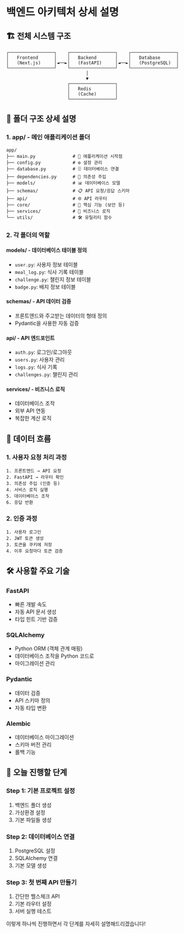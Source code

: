# 백엔드 아키텍처 상세 설명

## 🏗️ 전체 시스템 구조

```
┌─────────────────┐    ┌─────────────────┐    ┌─────────────────┐
│   Frontend      │    │   Backend       │    │   Database      │
│   (Next.js)     │◄──►│   (FastAPI)     │◄──►│   (PostgreSQL)  │
└─────────────────┘    └─────────────────┘    └─────────────────┘
                              │
                              ▼
                       ┌─────────────────┐
                       │   Redis         │
                       │   (Cache)       │
                       └─────────────────┘
```

## 📁 폴더 구조 상세 설명

### 1. **app/** - 메인 애플리케이션 폴더
```
app/
├── main.py              # 🚀 애플리케이션 시작점
├── config.py            # ⚙️ 설정 관리
├── database.py          # 🗄️ 데이터베이스 연결
├── dependencies.py      # 🔧 의존성 주입
├── models/              # 📊 데이터베이스 모델
├── schemas/             # 📋 API 요청/응답 스키마
├── api/                 # 🌐 API 라우터
├── core/                # 🔐 핵심 기능 (보안 등)
├── services/            # 💼 비즈니스 로직
└── utils/               # 🛠️ 유틸리티 함수
```

### 2. **각 폴더의 역할**

#### **models/** - 데이터베이스 테이블 정의
- `user.py`: 사용자 정보 테이블
- `meal_log.py`: 식사 기록 테이블
- `challenge.py`: 챌린지 정보 테이블
- `badge.py`: 배지 정보 테이블

#### **schemas/** - API 데이터 검증
- 프론트엔드와 주고받는 데이터의 형태 정의
- Pydantic을 사용한 자동 검증

#### **api/** - API 엔드포인트
- `auth.py`: 로그인/로그아웃
- `users.py`: 사용자 관리
- `logs.py`: 식사 기록
- `challenges.py`: 챌린지 관리

#### **services/** - 비즈니스 로직
- 데이터베이스 조작
- 외부 API 연동
- 복잡한 계산 로직

## 🔄 데이터 흐름

### 1. **사용자 요청 처리 과정**
```
1. 프론트엔드 → API 요청
2. FastAPI → 라우터 확인
3. 의존성 주입 (인증 등)
4. 서비스 로직 실행
5. 데이터베이스 조작
6. 응답 반환
```

### 2. **인증 과정**
```
1. 사용자 로그인
2. JWT 토큰 생성
3. 토큰을 쿠키에 저장
4. 이후 요청마다 토큰 검증
```

## 🛠️ 사용할 주요 기술

### **FastAPI**
- 빠른 개발 속도
- 자동 API 문서 생성
- 타입 힌트 기반 검증

### **SQLAlchemy**
- Python ORM (객체 관계 매핑)
- 데이터베이스 조작을 Python 코드로
- 마이그레이션 관리

### **Pydantic**
- 데이터 검증
- API 스키마 정의
- 자동 타입 변환

### **Alembic**
- 데이터베이스 마이그레이션
- 스키마 버전 관리
- 롤백 기능

## 🎯 오늘 진행할 단계

### **Step 1: 기본 프로젝트 설정**
1. 백엔드 폴더 생성
2. 가상환경 설정
3. 기본 파일들 생성

### **Step 2: 데이터베이스 연결**
1. PostgreSQL 설정
2. SQLAlchemy 연결
3. 기본 모델 생성

### **Step 3: 첫 번째 API 만들기**
1. 간단한 헬스체크 API
2. 기본 라우터 설정
3. 서버 실행 테스트

이렇게 하나씩 진행하면서 각 단계를 자세히 설명해드리겠습니다! 